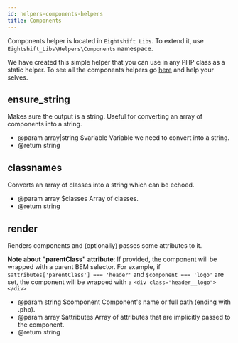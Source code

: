 ```yaml
---
id: helpers-components-helpers
title: Components
---
```


Components helper is located in `Eightshift Libs`. To extend it, use `Eightshift_Libs\Helpers\Components` namespace.

We have created this simple helper that you can use in any PHP class as a static helper. To see all the components helpers go [here](https://github.com/infinum/eightshift-libs/blob/develop/src/helpers/class-components.php) and help your selves.


## ensure_string

Makes sure the output is a string. Useful for converting an array of components into a string.

* @param  array|string $variable Variable we need to convert into a string.
* @return string

## classnames

Converts an array of classes into a string which can be echoed.

* @param  array $classes Array of classes.
* @return string

## render

Renders components and (optionally) passes some attributes to it.

**Note about "parentClass" attribute**:
If provided, the component will be wrapped with a parent BEM selector. For example, if `$attributes['parentClass'] === 'header'` and `$component === 'logo'` are set, the component will be wrapped with a `<div class="header__logo"></div>`

* @param  string $component  Component's name or full path (ending with .php).
* @param  array  $attributes Array of attributes that are implicitly passed to the component.
* @return string
